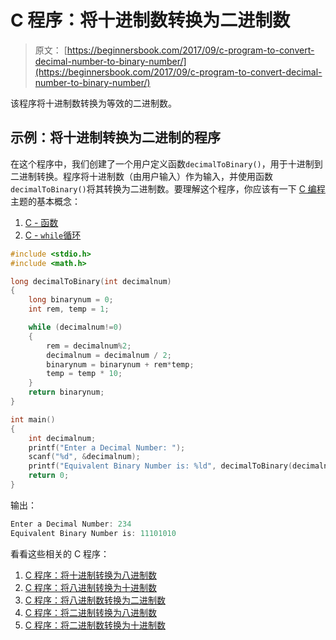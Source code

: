 # C 程序：将十进制数转换为二进制数

> 原文： [https://beginnersbook.com/2017/09/c-program-to-convert-decimal-number-to-binary-number/](https://beginnersbook.com/2017/09/c-program-to-convert-decimal-number-to-binary-number/)

该程序将十进制数转换为等效的二进制数。

## 示例：将十进制转换为二进制的程序

在这个程序中，我们创建了一个用户定义函数`decimalToBinary()`，用于十进制到二进制转换。程序将十进制数（由用户输入）作为输入，并使用函数`decimalToBinary()`将其转换为二进制数。要理解这个程序，你应该有一下 [C 编程](https://beginnersbook.com/2014/01/c-tutorial-for-beginners-with-examples/)主题的基本概念：

1.  [C - 函数](https://beginnersbook.com/2014/01/c-functions-examples/)
2.  [C - `while`循环](https://beginnersbook.com/2014/01/c-while-loop/)

```c
#include <stdio.h>
#include <math.h>

long decimalToBinary(int decimalnum)
{
    long binarynum = 0;
    int rem, temp = 1;

    while (decimalnum!=0)
    {
        rem = decimalnum%2;
        decimalnum = decimalnum / 2;
        binarynum = binarynum + rem*temp;
        temp = temp * 10;
    }
    return binarynum;
}

int main()
{
    int decimalnum;
    printf("Enter a Decimal Number: ");
    scanf("%d", &decimalnum);
    printf("Equivalent Binary Number is: %ld", decimalToBinary(decimalnum));
    return 0;
}
```

输出：

```c
Enter a Decimal Number: 234
Equivalent Binary Number is: 11101010
```

看看这些相关的 C 程序：

1.  [C 程序：将十进制转换为八进制数](https://beginnersbook.com/2017/09/c-program-to-convert-decimal-to-octal-number/)
2.  [C 程序：将八进制转换为十进制数](https://beginnersbook.com/2017/09/c-program-to-convert-octal-number-to-decimal-number/)
3.  [C 程序：将八进制数转换为二进制数](https://beginnersbook.com/2017/09/c-program-to-convert-octal-number-to-binary-number/)
4.  [C 程序：将二进制转换为八进制数](https://beginnersbook.com/2017/09/c-program-to-convert-binary-to-octal-number-system/)
5.  [C 程序：将二进制数转换为十进制数](https://beginnersbook.com/2015/02/c-program-to-convert-binary-number-to-decimal-number/)